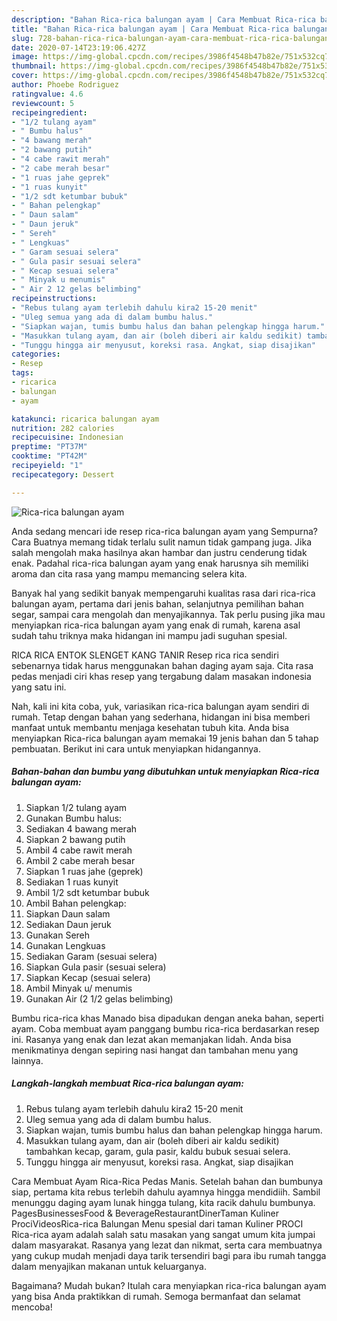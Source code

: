 ```yaml
---
description: "Bahan Rica-rica balungan ayam | Cara Membuat Rica-rica balungan ayam Yang Enak Dan Mudah"
title: "Bahan Rica-rica balungan ayam | Cara Membuat Rica-rica balungan ayam Yang Enak Dan Mudah"
slug: 728-bahan-rica-rica-balungan-ayam-cara-membuat-rica-rica-balungan-ayam-yang-enak-dan-mudah
date: 2020-07-14T23:19:06.427Z
image: https://img-global.cpcdn.com/recipes/3986f4548b47b82e/751x532cq70/rica-rica-balungan-ayam-foto-resep-utama.jpg
thumbnail: https://img-global.cpcdn.com/recipes/3986f4548b47b82e/751x532cq70/rica-rica-balungan-ayam-foto-resep-utama.jpg
cover: https://img-global.cpcdn.com/recipes/3986f4548b47b82e/751x532cq70/rica-rica-balungan-ayam-foto-resep-utama.jpg
author: Phoebe Rodriguez
ratingvalue: 4.6
reviewcount: 5
recipeingredient:
- "1/2 tulang ayam"
- " Bumbu halus"
- "4 bawang merah"
- "2 bawang putih"
- "4 cabe rawit merah"
- "2 cabe merah besar"
- "1 ruas jahe geprek"
- "1 ruas kunyit"
- "1/2 sdt ketumbar bubuk"
- " Bahan pelengkap"
- " Daun salam"
- " Daun jeruk"
- " Sereh"
- " Lengkuas"
- " Garam sesuai selera"
- " Gula pasir sesuai selera"
- " Kecap sesuai selera"
- " Minyak u menumis"
- " Air 2 12 gelas belimbing"
recipeinstructions:
- "Rebus tulang ayam terlebih dahulu kira2 15-20 menit"
- "Uleg semua yang ada di dalam bumbu halus."
- "Siapkan wajan, tumis bumbu halus dan bahan pelengkap hingga harum."
- "Masukkan tulang ayam, dan air (boleh diberi air kaldu sedikit) tambahkan kecap, garam, gula pasir, kaldu bubuk sesuai selera."
- "Tunggu hingga air menyusut, koreksi rasa. Angkat, siap disajikan"
categories:
- Resep
tags:
- ricarica
- balungan
- ayam

katakunci: ricarica balungan ayam 
nutrition: 282 calories
recipecuisine: Indonesian
preptime: "PT37M"
cooktime: "PT42M"
recipeyield: "1"
recipecategory: Dessert

---
```



![Rica-rica balungan ayam](https://img-global.cpcdn.com/recipes/3986f4548b47b82e/751x532cq70/rica-rica-balungan-ayam-foto-resep-utama.jpg)

Anda sedang mencari ide resep rica-rica balungan ayam yang Sempurna? Cara Buatnya memang tidak terlalu sulit namun tidak gampang juga. Jika salah mengolah maka hasilnya akan hambar dan justru cenderung tidak enak. Padahal rica-rica balungan ayam yang enak harusnya sih memiliki aroma dan cita rasa yang mampu memancing selera kita.

Banyak hal yang sedikit banyak mempengaruhi kualitas rasa dari rica-rica balungan ayam, pertama dari jenis bahan, selanjutnya pemilihan bahan segar, sampai cara mengolah dan menyajikannya. Tak perlu pusing jika mau menyiapkan rica-rica balungan ayam yang enak di rumah, karena asal sudah tahu triknya maka hidangan ini mampu jadi suguhan spesial.

RICA RICA ENTOK SLENGET KANG TANIR Resep rica rica sendiri sebenarnya tidak harus menggunakan bahan daging ayam saja. Cita rasa pedas menjadi ciri khas resep yang tergabung dalam masakan indonesia yang satu ini.


Nah, kali ini kita coba, yuk, variasikan rica-rica balungan ayam sendiri di rumah. Tetap dengan bahan yang sederhana, hidangan ini bisa memberi manfaat untuk membantu menjaga kesehatan tubuh kita. Anda bisa menyiapkan Rica-rica balungan ayam memakai 19 jenis bahan dan 5 tahap pembuatan. Berikut ini cara untuk menyiapkan hidangannya.

<!--inarticleads1-->

##### Bahan-bahan dan bumbu yang dibutuhkan untuk menyiapkan Rica-rica balungan ayam:

1. Siapkan 1/2 tulang ayam
1. Gunakan  Bumbu halus:
1. Sediakan 4 bawang merah
1. Siapkan 2 bawang putih
1. Ambil 4 cabe rawit merah
1. Ambil 2 cabe merah besar
1. Siapkan 1 ruas jahe (geprek)
1. Sediakan 1 ruas kunyit
1. Ambil 1/2 sdt ketumbar bubuk
1. Ambil  Bahan pelengkap:
1. Siapkan  Daun salam
1. Sediakan  Daun jeruk
1. Gunakan  Sereh
1. Gunakan  Lengkuas
1. Sediakan  Garam (sesuai selera)
1. Siapkan  Gula pasir (sesuai selera)
1. Siapkan  Kecap (sesuai selera)
1. Ambil  Minyak u/ menumis
1. Gunakan  Air (2 1/2 gelas belimbing)


Bumbu rica-rica khas Manado bisa dipadukan dengan aneka bahan, seperti ayam. Coba membuat ayam panggang bumbu rica-rica berdasarkan resep ini. Rasanya yang enak dan lezat akan memanjakan lidah. Anda bisa menikmatinya dengan sepiring nasi hangat dan tambahan menu yang lainnya. 

<!--inarticleads2-->

##### Langkah-langkah membuat Rica-rica balungan ayam:

1. Rebus tulang ayam terlebih dahulu kira2 15-20 menit
1. Uleg semua yang ada di dalam bumbu halus.
1. Siapkan wajan, tumis bumbu halus dan bahan pelengkap hingga harum.
1. Masukkan tulang ayam, dan air (boleh diberi air kaldu sedikit) tambahkan kecap, garam, gula pasir, kaldu bubuk sesuai selera.
1. Tunggu hingga air menyusut, koreksi rasa. Angkat, siap disajikan


Cara Membuat Ayam Rica-Rica Pedas Manis. Setelah bahan dan bumbunya siap, pertama kita rebus terlebih dahulu ayamnya hingga mendidiih. Sambil menunggu daging ayam lunak hingga tulang, kita racik dahulu bumbunya. PagesBusinessesFood &amp; BeverageRestaurantDinerTaman Kuliner ProciVideosRica-rica Balungan Menu spesial dari taman Kuliner PROCI Rica-rica ayam adalah salah satu masakan yang sangat umum kita jumpai dalam masyarakat. Rasanya yang lezat dan nikmat, serta cara membuatnya yang cukup mudah menjadi daya tarik tersendiri bagi para ibu rumah tangga dalam menyajikan makanan untuk keluarganya. 

Bagaimana? Mudah bukan? Itulah cara menyiapkan rica-rica balungan ayam yang bisa Anda praktikkan di rumah. Semoga bermanfaat dan selamat mencoba!
